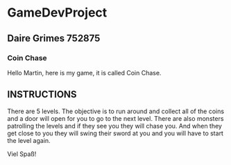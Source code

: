 # GameDevProject
## Daire Grimes 752875
### Coin Chase

Hello Martin, here is my game, it is called Coin Chase.

## INSTRUCTIONS

There are 5 levels. The objective is to run around and collect all of the coins and a door will open for you to go to the next level. There are also monsters patrolling the levels and if they see you they will chase you. And when they get close to you they will swing their sword at you and you will have to start the level again.

Viel Spaß!